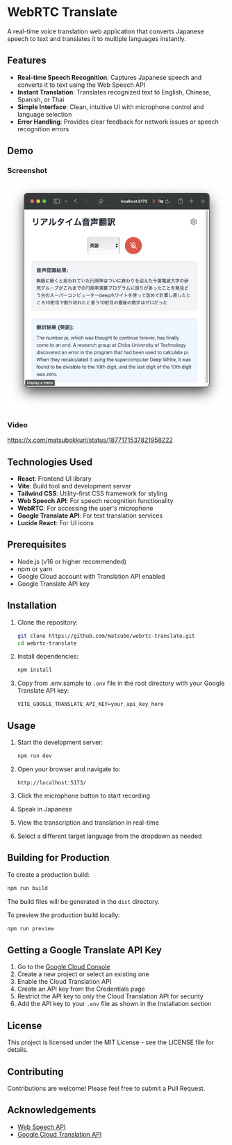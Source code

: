 # WebRTC Translate

A real-time voice translation web application that converts Japanese speech to text and translates it to multiple languages instantly.


## Features

- **Real-time Speech Recognition**: Captures Japanese speech and converts it to text using the Web Speech API
- **Instant Translation**: Translates recognized text to English, Chinese, Spanish, or Thai
- **Simple Interface**: Clean, intuitive UI with microphone control and language selection
- **Error Handling**: Provides clear feedback for network issues or speech recognition errors

## Demo

### Screenshot
![](2025-03-25-17-13-49.png)

### Video

https://x.com/matsubokkuri/status/1877171537821958222


## Technologies Used

- **React**: Frontend UI library
- **Vite**: Build tool and development server
- **Tailwind CSS**: Utility-first CSS framework for styling
- **Web Speech API**: For speech recognition functionality
- **WebRTC**: For accessing the user's microphone
- **Google Translate API**: For text translation services
- **Lucide React**: For UI icons

## Prerequisites

- Node.js (v16 or higher recommended)
- npm or yarn
- Google Cloud account with Translation API enabled
- Google Translate API key

## Installation

1. Clone the repository:
   ```bash
   git clone https://github.com/matsubo/webrtc-translate.git
   cd webrtc-translate
   ```

2. Install dependencies:
   ```bash
   npm install
   ```

3. Copy from .env.sample to `.env` file in the root directory with your Google Translate API key:
   ```
   VITE_GOOGLE_TRANSLATE_API_KEY=your_api_key_here
   ```

## Usage

1. Start the development server:
   ```bash
   npm run dev
   ```

2. Open your browser and navigate to:
   ```
   http://localhost:5173/
   ```

3. Click the microphone button to start recording
4. Speak in Japanese
5. View the transcription and translation in real-time
6. Select a different target language from the dropdown as needed

## Building for Production

To create a production build:

```bash
npm run build
```

The build files will be generated in the `dist` directory.

To preview the production build locally:

```bash
npm run preview
```

## Getting a Google Translate API Key

1. Go to the [Google Cloud Console](https://console.cloud.google.com/)
2. Create a new project or select an existing one
3. Enable the Cloud Translation API
4. Create an API key from the Credentials page
5. Restrict the API key to only the Cloud Translation API for security
6. Add the API key to your `.env` file as shown in the Installation section

## License

This project is licensed under the MIT License - see the LICENSE file for details.

## Contributing

Contributions are welcome! Please feel free to submit a Pull Request.

## Acknowledgements

- [Web Speech API](https://developer.mozilla.org/en-US/docs/Web/API/Web_Speech_API)
- [Google Cloud Translation API](https://cloud.google.com/translate)
